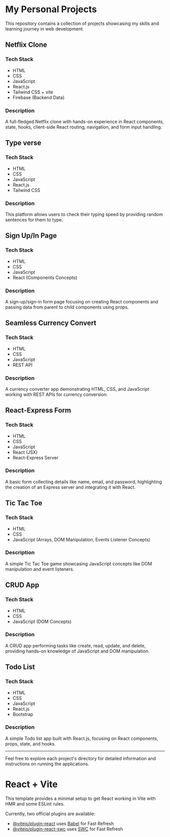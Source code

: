 # My Personal Projects

This repository contains a collection of projects showcasing my skills and learning journey in web development.

## Netflix Clone

### Tech Stack
- HTML
- CSS
- JavaScript
- React.js
- Tailwind CSS + vite
- Firebase (Backend Data)

### Description
A full-fledged Netflix clone with hands-on experience in React components, state, hooks, client-side React routing, navigation, and form input handling.

## Type verse 

### Tech Stack
- HTML
- CSS
- JavaScript
- React.js
- Tailwind CSS

### Description
This platform allows users to check their typing speed by providing random sentences for them to type.

## Sign Up/In Page

### Tech Stack
- HTML
- CSS
- JavaScript
- React (Components Concepts)

### Description
A sign-up/sign-in form page focusing on creating React components and passing data from parent to child components using props.

## Seamless Currency Convert

### Tech Stack
- HTML
- CSS
- JavaScript
- REST API

### Description
A currency converter app demonstrating HTML, CSS, and JavaScript working with REST APIs for currency conversion.

## React-Express Form

### Tech Stack
- HTML
- CSS
- JavaScript
- React (JSX)
- React-Express Server

### Description
A basic form collecting details like name, email, and password, highlighting the creation of an Express server and integrating it with React.

## Tic Tac Toe

### Tech Stack
- HTML
- CSS
- JavaScript (Arrays, DOM Manipulation, Events Listener Concepts)

### Description
A simple Tic Tac Toe game showcasing JavaScript concepts like DOM manipulation and event listeners.

## CRUD App

### Tech Stack
- HTML
- CSS
- JavaScript (DOM Concepts)

### Description
A CRUD app performing tasks like create, read, update, and delete, providing hands-on knowledge of JavaScript and DOM manipulation.

## Todo List

### Tech Stack
- HTML
- CSS
- JavaScript
- React.js
- Bootstrap

### Description
A simple Todo list app built with React.js, focusing on React components, props, state, and hooks.

---

Feel free to explore each project's directory for detailed information and instructions on running the applications.



# React + Vite

This template provides a minimal setup to get React working in Vite with HMR and some ESLint rules.

Currently, two official plugins are available:

- [@vitejs/plugin-react](https://github.com/vitejs/vite-plugin-react/blob/main/packages/plugin-react/README.md) uses [Babel](https://babeljs.io/) for Fast Refresh
- [@vitejs/plugin-react-swc](https://github.com/vitejs/vite-plugin-react-swc) uses [SWC](https://swc.rs/) for Fast Refresh
